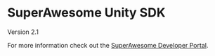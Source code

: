 SuperAwesome Unity SDK
==========================

Version 2.1

For more information check out the [SuperAwesome Developer Portal](http://developers.superawesome.tv/docs/unitysdk_v2).
